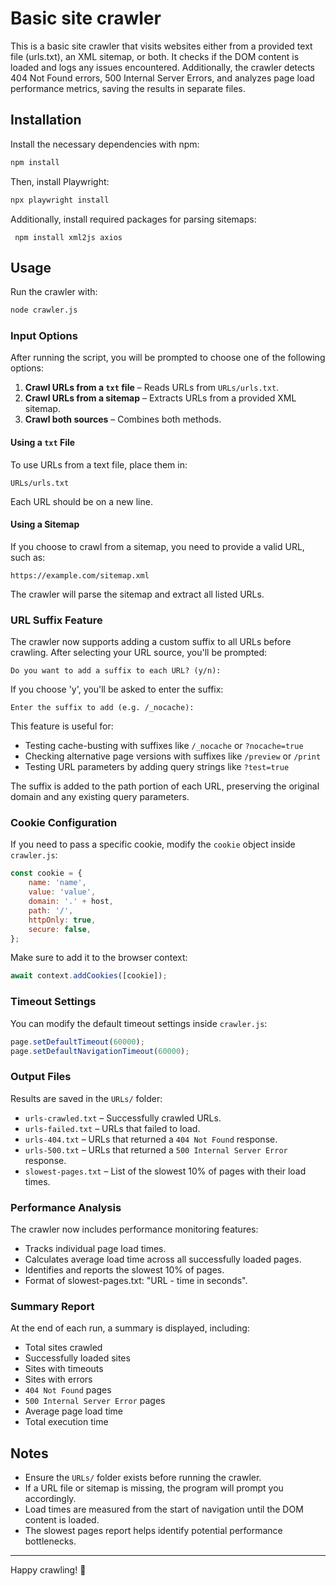 # Basic site crawler

This is a basic site crawler that visits websites either from a provided text file (urls.txt), an XML sitemap, or both. It checks if the DOM content is loaded and logs any issues encountered. Additionally, the crawler detects 404 Not Found errors, 500 Internal Server Errors, and analyzes page load performance metrics, saving the results in separate files.

## Installation

Install the necessary dependencies with npm:

```bash
npm install
```

Then, install Playwright:

```bash
npx playwright install
```

Additionally, install required packages for parsing sitemaps:
```
 npm install xml2js axios
```

## Usage

Run the crawler with:

```bash
node crawler.js
```

### Input Options

After running the script, you will be prompted to choose one of the following options:

1. **Crawl URLs from a `txt` file** – Reads URLs from `URLs/urls.txt`.
2. **Crawl URLs from a sitemap** – Extracts URLs from a provided XML sitemap.
3. **Crawl both sources** – Combines both methods.

#### Using a `txt` File

To use URLs from a text file, place them in:

```
URLs/urls.txt
```

Each URL should be on a new line.

#### Using a Sitemap

If you choose to crawl from a sitemap, you need to provide a valid URL, such as:

```
https://example.com/sitemap.xml
```

The crawler will parse the sitemap and extract all listed URLs.

### URL Suffix Feature

The crawler now supports adding a custom suffix to all URLs before crawling. After selecting your URL source, you'll be prompted:

```
Do you want to add a suffix to each URL? (y/n):
```

If you choose 'y', you'll be asked to enter the suffix:

```
Enter the suffix to add (e.g. /_nocache):
```

This feature is useful for:
- Testing cache-busting with suffixes like `/_nocache` or `?nocache=true`
- Checking alternative page versions with suffixes like `/preview` or `/print`
- Testing URL parameters by adding query strings like `?test=true`

The suffix is added to the path portion of each URL, preserving the original domain and any existing query parameters.

### Cookie Configuration

If you need to pass a specific cookie, modify the `cookie` object inside `crawler.js`:

```javascript
const cookie = {
    name: 'name',
    value: 'value',
    domain: '.' + host,
    path: '/',
    httpOnly: true,
    secure: false,
};
```

Make sure to add it to the browser context:

```javascript
await context.addCookies([cookie]);
```

### Timeout Settings

You can modify the default timeout settings inside `crawler.js`:

```javascript
page.setDefaultTimeout(60000);
page.setDefaultNavigationTimeout(60000);
```

### Output Files

Results are saved in the `URLs/` folder:

- `urls-crawled.txt` – Successfully crawled URLs.
- `urls-failed.txt` – URLs that failed to load.
- `urls-404.txt` – URLs that returned a `404 Not Found` response.
- `urls-500.txt` – URLs that returned a `500 Internal Server Error` response.
- `slowest-pages.txt` – List of the slowest 10% of pages with their load times.

### Performance Analysis

The crawler now includes performance monitoring features:

- Tracks individual page load times.
- Calculates average load time across all successfully loaded pages.
- Identifies and reports the slowest 10% of pages.
- Format of slowest-pages.txt: "URL - time in seconds".

### Summary Report

At the end of each run, a summary is displayed, including:

- Total sites crawled
- Successfully loaded sites
- Sites with timeouts
- Sites with errors
- `404 Not Found` pages
- `500 Internal Server Error` pages
- Average page load time
- Total execution time

## Notes

- Ensure the `URLs/` folder exists before running the crawler.
- If a URL file or sitemap is missing, the program will prompt you accordingly.
- Load times are measured from the start of navigation until the DOM content is loaded.
- The slowest pages report helps identify potential performance bottlenecks.
---

Happy crawling! 🚀
